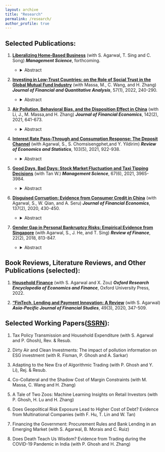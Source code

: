 ```yaml
---
layout: archive
title: "Research"
permalink: /research/
author_profile: true
---
```


## Selected Publications:

1. [**Liberalizing Home-Based Business**](https://pubsonline.informs.org/doi/abs/10.1287/mnsc.2021.04232) (with  S. Agarwal, T. Sing and C. Song)  **_Management Science_**, forthcoming. 

     * <details> <summary>Abstract</summary>
       Working at home benefits entrepreneurs by lowering fixed costs and allowing them to engage in joint market and household production. We evaluate a large-scale reform in Singapore, the Home Office Scheme, that allowed business creation at one's residential property and study whether home-based entrepreneurship spurs entrepreneurial activities. The difference-in-differences estimate shows that the reform led to a significantly higher level of business creation and that the firms newly created in response to the reform had a higher survival rate. The effect is more pronounced for low-income female individuals and industries with high startup capital, implying that financial constraints and nonpecuniary benefits likely drive the effect. The reform also encourages entrepreneurs to become serial entrepreneurs, and they open a larger business with a similar survival rate for their second firm. Overall, our findings suggest that the program effectively attracted more entry into self-employment without significantly lowering the average quality of the pool.


2. [**Investing in Low-Trust Countries: on the Role of Social Trust in the Global Mutual Fund Industry**](https://www.cambridge.org/core/journals/journal-of-financial-and-quantitative-analysis/article/abs/investing-in-lowtrust-countries-on-the-role-of-social-trust-in-the-global-mutual-fund-industry/BCB3D07E9586DFA791793DE3DD1F02F8) (with Massa, M., C. Wang, and H. Zhang) **_Journal of Financial and Quantitative Analysis_**, 57(1), 2022, 240-290.

     * <details> <summary>Abstract</summary>
        We hypothesize that social trust, in mitigating contracting incompleteness, may have an important effect on the activeness and effectiveness of delegated portfolio management. Using a complete sample of worldwide open-end mutual funds, we find that trust is positively associated with the activeness of funds and that trust-related active share delivers superior performance (e.g., approximately 2% per year for cross-border investments). Moreover, “trust in the market” and “trust in managers” play important yet different roles for different types of cross-border delegated portfolio management. Our results suggest that trust acts as a fundamental building block for delegated portfolio management.


3. [**Air Pollution, Behavioral Bias, and the Disposition Effect in China**](https://www.sciencedirect.com/science/article/abs/pii/S0304405X19302223) (with Li, J., M. Massa,and H. Zhang) **_Journal of Financial Economics_**, 142(2), 2021, 641-673.

     * <details> <summary>Abstract</summary>
       Inspired by the recent health science findings that air pollution affects mental health and cognition, we examine whether air pollution can intensify the cognitive bias observed in the financial markets. Based on a proprietary data set obtained from a large Chinese mutual fund family consisting of complete trading information for more than 773,198 accounts in 247 cities, we find that air pollution significantly increases investors’ disposition effects. Analysis based on two plausible exogenous variations in air quality (the vast dissipation of air pollution caused by strong winds and the Huai River policy) supports a causal interpretation. Mood regulation provides a potential mechanism.


4. [**Interest Rate Pass-Through and Consumption Response: The Deposit Channel**](https://www.mitpressjournals.org/doi/abs/10.1162/rest_a_00941?mobileUi=0) (with Agarwal, S., S. Chomsisengphet,and Y. Yildirim) **_Review of Economics and Statistics_**, 103(5), 2021, 922-938.

     * <details> <summary>Abstract</summary>
       This study assesses a new mechanism, the deposit channel, in the transmission of interest rate shock to household consumption using an administrative panel data set of financial transactions for Turkey. Our empirical strategy exploits variation in consumers' adherence to the Islamic laws that forbid earning interest and employs a standard difference-in-difference design. Following an unanticipated announcement of interest rate hike, rate-sensitive consumers significantly reduce their overall spending, and the response persists throughout the post-announcement period. The response of debt payment, disparate exposure to inflation, exchange rate, and the demographic difference can hardly fully account for the documented consumption response heterogeneity.


5. [**Good Days, Bad Days: Stock Market Fluctuation and Taxi Tipping Decisions**](https://pubsonline.informs.org/doi/10.1287/mnsc.2019.3557) (with Tan W.) **_Management Science_**, 67(6), 2021, 3965-3984.

     * <details> <summary>Abstract</summary>
       Using taxicab tipping records in New York City (NYC), we develop a novel measure of real-time utility and quantitatively assess the impact of wealth change on the well-being of individuals based on the core tenet of prospect theory. The baseline estimate suggests that a one-standard-deviation increase in the stock market index is associated with a 0.3% increase in the daily average tipping ratio, which translates to an elasticity estimate of 0.3. The impact is short-lived and in line with the wealth effect interpretation. Consistent with loss aversion, we find that the impact is primarily driven by wealth loss rather than gain. We exploit Global Positioning System and timestamp information and design two difference-in-differences tests to establish causal inference. Exploitation of the characteristics of individual stocks suggests that the effect of wealth change on real-time utility is more pronounced in the stocks of firms with large market capitalization. Finally, our aggregate estimate suggests that annual tip revenue in the NYC taxi industry is associated with stock market fluctuations, ranging from −$17.5 million to $12.9 million.


6. [**Disguised Corruption: Evidence from Consumer Credit in China**](https://www.sciencedirect.com/science/article/abs/pii/S0304405X20300611) (with Agarwal, S., W. Qian, and A. Seru) **_Journal of Financial Economics_**, 137(2), 2020, 430-450.	

     * <details> <summary>Abstract</summary>
       Using a comprehensive sample of credit card data from a leading Chinese bank, we show that government bureaucrats receive 16% higher credit lines than non-bureaucrats with similar income and demographics, but their accounts experience a significantly higher likelihood of delinquency and debt forgiveness. Regions associated with greater credit provision to bureaucrats open more branches and receive more deposits from the local government. After staggered corruption crackdowns of provincial-level political officials, the new credit cards originated to bureaucrats in exposed regions do not enjoy a credit line premium, and bureaucrats’ delinquency and reinstatement rates are similar to those of non-bureaucrats.


7. [**Gender Gap in Personal Bankruptcy Risks: Empirical Evidence from Singapore**](https://academic.oup.com/rof/article-abstract/22/2/813/2629221)  (with Agarwal, S., J. He, and T. Sing) **_Review of Finance_**, 22(2), 2018, 813-847.	

     * <details> <summary>Abstract</summary>
       Gender gap can arise due to various factors—socio-economic, culture, risk attitudes, and macro-economic circumstances. Using a unique dataset that merges motor vehicle events with bankruptcy outcomes and personal data from Singapore, this study finds significant evidence of a gender gap in personal bankruptcy risk. We show that women’s odds of being involved in bankruptcy events are 28% of those of men after controlling for demographic variables, housing type, cultural and spatial fixed effects. Using motor vehicle accidents as an instrument, we confirm that the gender gap in bankruptcy risk is mainly driven by risk-taking behavior. The heterogeneity analyses show that culture also explains part of the difference. Chinese, Indian, and Malay women have differential bankruptcy rates in Singapore.


<!---8. [**Gender Difference and Intra-household Economic Power in Mortgage Signing Order**](https://www.sciencedirect.com/science/article/abs/pii/S104295731830007X)  (with Agarwal, S., R. Green, E. Rosenblatt, and V. Yao,) **_Journal of Financial Intermediation_**, 36, 2018 86-100.	

     * <details> <summary>Abstract</summary>
       This paper adopts a novel approach to examine the roles of gender difference and intra-household economic power in mortgage signing order. We develop an “economic power” index based on relative economic power within the same-sex couple households. We then use this measure along with gender identity and other factors to explain signing order in different-gender couples. Our results suggest that, while pure economic power explains much of the observed signing order, gender difference plays an important role. Analysis exploiting regional variation reveals that gender difference in signing order is greater in states with a larger gender wage gap and red states whose residents predominantly vote for the Republican.--->


## Book Reviews, Literature Reviews, and Other Publications (selected):

1. [**Household Finance**](https://oxfordre.com/economics/display/10.1093/acrefore/9780190625979.001.0001/acrefore-9780190625979-e-430?rskey=EcVXuv&result=1) (with S. Agarwal and X. Zou) **_Oxford Research Encyclopedia of
    Economics and Finance_**, Oxford University Press, 2022.

2. [**“FinTech, Lending and Payment Innovation: A Review**](https://onlinelibrary.wiley.com/doi/abs/10.1111/ajfs.12294) (with S. Agarwal) **_Asia-Pacific Journal of Financial Studies_**, 49(3), 2020, 347-509.	

## Selected Working Papers([SSRN](https://papers.ssrn.com/sol3/cf_dev/AbsByAuth.cfm?per_id=1744628)):

1. Tax Policy Transmission and Household Expenditure (with S. Agarwal and P. Ghosh), Rev. & Resub.

2. Dirty Air and Clean Investments: The impact of pollution information on ESG investment (with R. Fisman, P. Ghosh and A. Sarkar)

3. Adapting to the New Era of Algorithmic Trading (with P. Ghosh and Y. Li), Rej. & Resub.

4. Co-Collateral and the Shadow Cost of Margin Constraints (with M. Massa, C. Wang and H. Zhang)

5. A Tale of Two Zoos: Machine Learning Insights on Retail Investors (with P. Ghosh, H. Lu and H. Zhang)

6. Does Geopolitical Risk Exposure Lead to Higher Cost of Debt? Evidence from Multinational Companies (with F. Hu, T. Lin and W. Tan)

7. Financing the Government: Procurement Rules and Bank Lending in an Emerging Market (with S. Agarwal, B. Morais and C. Ruiz)

8. Does Death Teach Us Wisdom? Evidence from Trading during the COVID-19 Pandemic in India (with P. Ghosh and H. Zhang)

<!---9. Risk Perception, Social Networks, and Demand for Health Insurance (with S. Gong and C. Lin)--->

   

